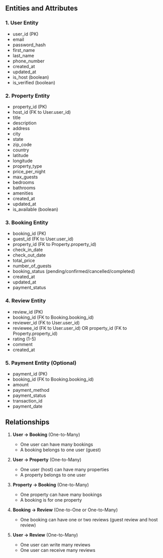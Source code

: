 ## Entities and Attributes

### 1. User Entity
- user_id (PK)
- email
- password_hash
- first_name
- last_name
- phone_number
- created_at
- updated_at
- is_host (boolean)
- is_verified (boolean)

### 2. Property Entity
- property_id (PK)
- host_id (FK to User.user_id)
- title
- description
- address
- city
- state
- zip_code
- country
- latitude
- longitude
- property_type
- price_per_night
- max_guests
- bedrooms
- bathrooms
- amenities
- created_at
- updated_at
- is_available (boolean)

### 3. Booking Entity
- booking_id (PK)
- guest_id (FK to User.user_id)
- property_id (FK to Property.property_id)
- check_in_date
- check_out_date
- total_price
- number_of_guests
- booking_status (pending/confirmed/cancelled/completed)
- created_at
- updated_at
- payment_status

### 4. Review Entity
- review_id (PK)
- booking_id (FK to Booking.booking_id)
- reviewer_id (FK to User.user_id)
- reviewee_id (FK to User.user_id) OR property_id (FK to Property.property_id)
- rating (1-5)
- comment
- created_at

### 5. Payment Entity (Optional)
- payment_id (PK)
- booking_id (FK to Booking.booking_id)
- amount
- payment_method
- payment_status
- transaction_id
- payment_date

## Relationships

1. **User → Booking** (One-to-Many)
   - One user can have many bookings
   - A booking belongs to one user (guest)

2. **User → Property** (One-to-Many) 
   - One user (host) can have many properties
   - A property belongs to one user

3. **Property → Booking** (One-to-Many)
   - One property can have many bookings
   - A booking is for one property

4. **Booking → Review** (One-to-One or One-to-Many)
   - One booking can have one or two reviews (guest review and host review)

5. **User → Review** (One-to-Many)
   - One user can write many reviews
   - One user can receive many reviews